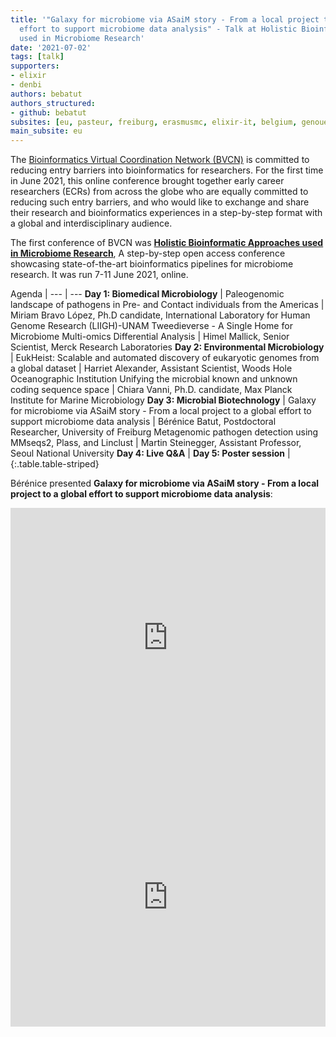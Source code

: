 ```yaml
---
title: '"Galaxy for microbiome via ASaiM story - From a local project to a global
  effort to support microbiome data analysis" - Talk at Holistic Bioinformatic Approaches
  used in Microbiome Research'
date: '2021-07-02'
tags: [talk]
supporters:
- elixir
- denbi
authors: bebatut
authors_structured:
- github: bebatut
subsites: [eu, pasteur, freiburg, erasmusmc, elixir-it, belgium, genouest]
main_subsite: eu
---
```


The [Bioinformatics Virtual Coordination Network (BVCN)](https://biovcnet.github.io/) is committed to reducing entry barriers into bioinformatics for researchers. For the first time in June 2021, this online conference brought together early career researchers (ECRs) from across the globe who are equally committed to reducing such entry barriers, and who would like to exchange and share their research and bioinformatics experiences in a step-by-step format with a global and interdisciplinary audience.

The first conference of BVCN was [**Holistic Bioinformatic Approaches used in Microbiome Research**](https://biovcnet.github.io/_pages/conference-2021/), A step-by-step open access conference showcasing state-of-the-art bioinformatics pipelines for microbiome research. It was run 7-11 June 2021, online.

Agenda |
--- | ---
**Day 1: Biomedical Microbiology** |
Paleogenomic landscape of pathogens in Pre- and Contact individuals from the Americas  | Miriam Bravo López, Ph.D candidate, International Laboratory for Human Genome Research (LIIGH)-UNAM
Tweedieverse - A Single Home for Microbiome Multi-omics Differential Analysis | Himel Mallick, Senior Scientist, Merck Research Laboratories
**Day 2: Environmental Microbiology** |
EukHeist: Scalable and automated discovery of eukaryotic genomes from a global dataset | Harriet Alexander, Assistant Scientist, Woods Hole Oceanographic Institution
Unifying the microbial known and unknown coding sequence space | Chiara Vanni, Ph.D. candidate, Max Planck Institute for Marine Microbiology
**Day 3: Microbial Biotechnology** |
Galaxy for microbiome via ASaiM story - From a local project to a global effort to support microbiome data analysis | Bérénice Batut, Postdoctoral Researcher, University of Freiburg
Metagenomic pathogen detection using MMseqs2, Plass, and Linclust | Martin Steinegger, Assistant Professor, Seoul National University
**Day 4: Live Q&A** |
**Day 5: Poster session** |
{:.table.table-striped}

Bérénice presented **Galaxy for microbiome via ASaiM story - From a local project to a global effort to support microbiome data analysis**:

<iframe width="100%" height="415" src="https://www.youtube.com/embed/Il84WUPVaxc" title="YouTube video player" frameborder="0" allow="accelerometer; autoplay; clipboard-write; encrypted-media; gyroscope; picture-in-picture" allowfullscreen></iframe>

<iframe width="100%" height="415" src="http://talks.bebatut.fr/2021/09_06_bvcn/#/" title="Slides for BVCN conference" frameborder="0" ></iframe>

